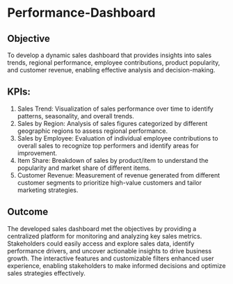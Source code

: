 # Performance-Dashboard

## Objective
To develop a dynamic sales dashboard that provides insights into sales trends, regional performance, employee contributions, product popularity, and customer revenue, enabling effective analysis and decision-making.

## KPIs:
1. Sales Trend: Visualization of sales performance over time to identify patterns, seasonality, and overall trends.
2. Sales by Region: Analysis of sales figures categorized by different geographic regions to assess regional performance.
3. Sales by Employee: Evaluation of individual employee contributions to overall sales to recognize top performers and identify areas for improvement.
4. Item Share: Breakdown of sales by product/item to understand the popularity and market share of different items.
5. Customer Revenue: Measurement of revenue generated from different customer segments to prioritize high-value customers and tailor marketing strategies.

## Outcome
The developed sales dashboard met the objectives by providing a centralized platform for monitoring and analyzing key sales metrics. Stakeholders could easily access and explore sales data, identify performance drivers, and uncover actionable insights to drive business growth. The interactive features and customizable filters enhanced user experience, enabling stakeholders to make informed decisions and optimize sales strategies effectively.


